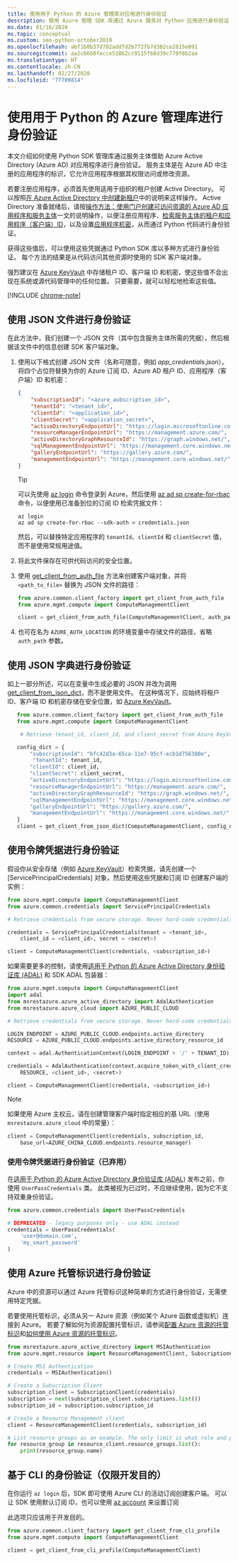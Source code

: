 ```yaml
---
title: 使用用于 Python 的 Azure 管理库对应用进行身份验证
description: 使用 Azure 管理 SDK 库通过 Azure 服务对 Python 应用进行身份验证
ms.date: 01/16/2020
ms.topic: conceptual
ms.custom: seo-python-october2019
ms.openlocfilehash: abf1b0b37d782addfd2b772fb7d382ce2815e891
ms.sourcegitcommit: aa2c66b0fecce51862cc9115f68d39c770f0b2ae
ms.translationtype: HT
ms.contentlocale: zh-CN
ms.lasthandoff: 02/27/2020
ms.locfileid: "77709814"
---
```

# <a name="authenticate-by-using-the-azure-management-libraries-for-python"></a>使用用于 Python 的 Azure 管理库进行身份验证

本文介绍如何使用 Python SDK 管理库通过服务主体借助 Azure Active Directory (Azure AD) 对应用程序进行身份验证。 服务主体是在 Azure AD 中注册的应用程序的标识，它允许应用程序根据其权限访问或修改资源。

若要注册应用程序，必须首先使用适用于组织的租户创建 Active Directory。 可以按照[在 Azure Active Directory 中创建新租户](/azure/active-directory/fundamentals/active-directory-access-create-new-tenant)中的说明来这样操作。 Active Directory 准备就绪后，请按[操作方法：使用门户创建可访问资源的 Azure AD 应用程序和服务主体](/azure/active-directory/develop/howto-create-service-principal-portal)一文的说明操作，以便注册应用程序、[检索服务主体的租户和应用程序（客户端）ID](/azure/active-directory/develop/howto-create-service-principal-portal#get-values-for-signing-in)，以及设置[应用程序机密](/azure/active-directory/develop/howto-create-service-principal-portal#create-a-new-application-secret)，从而通过 Python 代码进行身份验证。

获得这些值后，可以使用这些凭据通过 Python SDK 库以多种方式进行身份验证。 每个方法的结果是从代码访问其他资源时使用的 SDK 客户端对象。

强烈建议在 [Azure KeyVault](/azure/key-vault/) 中存储租户 ID、客户端 ID 和机密，使这些值不会出现在系统或源代码管理中的任何位置。 只要需要，就可以轻松地检索这些值。

[!INCLUDE [chrome-note](includes/chrome-note.md)]

## <a name="mgmt-auth-file"></a>使用 JSON 文件进行身份验证

在此方法中，我们创建一个 JSON 文件（其中包含服务主体所需的凭据），然后根据该文件中的信息创建 SDK 客户端对象。

1. 使用以下格式创建 JSON 文件（名称可随意，例如 *app_credentials.json*）。 将四个占位符替换为你的 Azure 订阅 ID、Azure AD 租户 ID、应用程序（客户端）ID 和机密：

    ```json
    {
        "subscriptionId": "<azure_aubscription_id>",
        "tenantId": "<tenant_id>",
        "clientId": "<application_id>",
        "clientSecret": "<application_secret>",
        "activeDirectoryEndpointUrl": "https://login.microsoftonline.com",
        "resourceManagerEndpointUrl": "https://management.azure.com/",
        "activeDirectoryGraphResourceId": "https://graph.windows.net/",
        "sqlManagementEndpointUrl": "https://management.core.windows.net:8443/",
        "galleryEndpointUrl": "https://gallery.azure.com/",
        "managementEndpointUrl": "https://management.core.windows.net/"
    }
    ```

    > [!TIP]
    > 可以先使用 [az login](/cli/azure/reference-index#az-login) 命令登录到 Azure，然后使用 [az ad sp create-for-rbac](/cli/azure/ad/sp?view=azure-cli-latest#az-ad-sp-create-for-rbac) 命令，以便使用已准备到位的订阅 ID 检索凭据文件：
    >
    > ```azurecli
    > az login
    > az ad sp create-for-rbac --sdk-auth > credentials.json
    > ```
    >
    > 然后，可以替换特定应用程序的 `tenantId`、`clientId` 和 `clientSecret` 值，而不是使用常规用途值。

1. 将此文件保存在可供代码访问的安全位置。

1. 使用 [get_client_from_auth_file](/python/api/azure-common/azure.common.client_factory?view=azure-python#get-client-from-auth-file-client-class--auth-path-none----kwargs-) 方法来创建客户端对象，并将 `<path_to_file>` 替换为 JSON 文件的路径：

    ```python
    from azure.common.client_factory import get_client_from_auth_file
    from azure.mgmt.compute import ComputeManagementClient

    client = get_client_from_auth_file(ComputeManagementClient, auth_path=<path_to_file>)
    ```

1. 也可在名为 `AZURE_AUTH_LOCATION` 的环境变量中存储文件的路径，省略 `auth_path` 参数。

## <a name="authenticate-with-a-json-dictionary"></a>使用 JSON 字典进行身份验证

如上一部分所述，可以在变量中生成必要的 JSON 并改为调用 [get_client_from_json_dict](/python/api/azure-common/azure.common.client_factory?view=azure-python#get-client-from-json-dict-client-class--config-dict----kwargs-)，而不是使用文件。 在这种情况下，应始终将租户 ID、客户端 ID 和机密存储在安全位置，如 [Azure KeyVault](/azure/key-vault/)。

```python
   from azure.common.client_factory import get_client_from_auth_file
   from azure.mgmt.compute import ComputeManagementClient

    # Retrieve tenant_id, client_id, and client_secret from Azure KeyVault

   config_dict = {
       "subscriptionId": "bfc42d3a-65ca-11e7-95cf-ecb1d756380e",
        "tenantId": tenant_id,
       "clientId": client_id,
       "clientSecret": client_secret,
       "activeDirectoryEndpointUrl": "https://login.microsoftonline.com",
       "resourceManagerEndpointUrl": "https://management.azure.com/",
       "activeDirectoryGraphResourceId": "https://graph.windows.net/",
       "sqlManagementEndpointUrl": "https://management.core.windows.net:8443/",
       "galleryEndpointUrl": "https://gallery.azure.com/",
       "managementEndpointUrl": "https://management.core.windows.net/"
   }
   client = get_client_from_json_dict(ComputeManagementClient, config_dict)
```

## <a name="mgmt-auth-token"></a>使用令牌凭据进行身份验证

假设你从安全存储（例如 [Azure KeyVault](/azure/key-vault/)）检索凭据，请先创建一个 [ServicePrincipalCredentials] 对象，然后使用这些凭据和订阅 ID 创建客户端的实例：

```python
from azure.mgmt.compute import ComputeManagementClient
from azure.common.credentials import ServicePrincipalCredentials

# Retrieve credentials from secure storage. Never hard-code credentials into code.

credentials = ServicePrincipalCredentials(tenant = <tenant_id>,
    client_id = <client_id>, secret = <secret>)

client = ComputeManagementClient(credentials, <subscription_id>)
```

如果需要更多的控制，请使用[适用于 Python 的 Azure Active Directory 身份验证库 (ADAL)](https://github.com/AzureAD/azure-activedirectory-library-for-python) 和 SDK ADAL 包装器：

```python
from azure.mgmt.compute import ComputeManagementClient
import adal
from msrestazure.azure_active_directory import AdalAuthentication
from msrestazure.azure_cloud import AZURE_PUBLIC_CLOUD

# Retrieve credentials from secure storage. Never hard-code credentials into code.

LOGIN_ENDPOINT = AZURE_PUBLIC_CLOUD.endpoints.active_directory
RESOURCE = AZURE_PUBLIC_CLOUD.endpoints.active_directory_resource_id

context = adal.AuthenticationContext(LOGIN_ENDPOINT + '/' + TENANT_ID)

credentials = AdalAuthentication(context.acquire_token_with_client_credentials,
    RESOURCE, <client_id>, <secret>)

client = ComputeManagementClient(credentials, <subscription_id>)
```

> [!NOTE]
> 如果使用 Azure 主权云，请在创建管理客户端时指定相应的基 URL（使用 `msrestazure.azure_cloud` 中的常量）：
>
> ```python
> client = ComputeManagementClient(credentials, subscription_id,
>     base_url=AZURE_CHINA_CLOUD.endpoints.resource_manager)
> ```

### <a name="mgmt-auth-legacy"></a>使用令牌凭据进行身份验证（已弃用）

在[适用于 Python 的 Azure Active Directory 身份验证库 (ADAL)](https://github.com/AzureAD/azure-activedirectory-library-for-python) 发布之前，你使用 `UserPassCredentials` 类。 此类被视为已过时，不应继续使用，因为它不支持双重身份验证。

```python
from azure.common.credentials import UserPassCredentials

# DEPRECATED - legacy purposes only - use ADAL instead
credentials = UserPassCredentials(
    'user@domain.com',
    'my_smart_password'
)
```

## <a name="mgmt-auth-msi"></a>使用 Azure 托管标识进行身份验证

Azure 中的资源可以通过 Azure 托管标识这种简单的方式进行身份验证，无需使用特定凭据。

若要使用托管标识，必须从另一 Azure 资源（例如某个 Azure 函数或虚拟机）连接到 Azure。 若要了解如何为资源配置托管标识，请参阅[配置 Azure 资源的托管标识](/azure/active-directory/managed-identities-azure-resources/qs-configure-cli-windows-vm)和[如何使用 Azure 资源的托管标识](/azure/active-directory/managed-identities-azure-resources/how-to-use-vm-sign-in)。

```python
from msrestazure.azure_active_directory import MSIAuthentication
from azure.mgmt.resource import ResourceManagementClient, SubscriptionClient

# Create MSI Authentication
credentials = MSIAuthentication()

# Create a Subscription Client
subscription_client = SubscriptionClient(credentials)
subscription = next(subscription_client.subscriptions.list())
subscription_id = subscription.subscription_id

# Create a Resource Management client
client = ResourceManagementClient(credentials, subscription_id)

# List resource groups as an example. The only limit is what role and policy are assigned to this MSI token.
for resource_group in resource_client.resource_groups.list():
    print(resource_group.name)
```

## <a name="mgmt-auth-cli"></a>基于 CLI 的身份验证（仅限开发目的）

在你运行 `az login` 后，SDK 即可使用 Azure CLI 的活动订阅创建客户端。 可以让 SDK 使用默认订阅 ID，也可以使用 [az account](https://docs.microsoft.com/cli/azure/manage-azure-subscriptions-azure-cli) 来设置订阅

此选项只应该用于开发目的。

```python
from azure.common.client_factory import get_client_from_cli_profile
from azure.mgmt.compute import ComputeManagementClient

client = get_client_from_cli_profile(ComputeManagementClient)
```
